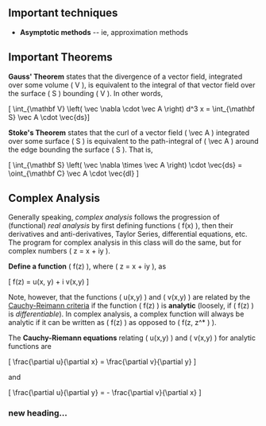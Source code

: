 ## Important techniques

* **Asymptotic methods** -- ie, approximation methods

## Important Theorems

**Gauss' Theorem** states that the divergence of a vector field, integrated over some volume \( V \), is equivalent to the integral of that vector field over the surface \( S \) bounding \( V \). In other words, 

\[ \int_{\mathbf V} \left( \vec \nabla \cdot \vec A \right) d^3 x  = \int_{\mathbf S}  \vec A \cdot \vec{ds}\]

**Stoke's Theorem** states that the curl of a vector field \( \vec A \) integrated over some surface \( S \) is equivalent to the path-integral of \( \vec A \) around the edge bounding the surface \( S \). That is, 

\[ \int_{\mathbf S} \left( \vec \nabla \times \vec A \right) \cdot \vec{ds} = \oint_{\mathbf C} \vec A \cdot \vec{dl} \]

## Complex Analysis

Generally speaking, *complex analysis* follows the progression of (functional) *real analysis* by first defining functions \( f(x) \), then their derivatives and anti-derivatives, Taylor Series, differential equations, etc. The program for complex analysis in this class will do the same, but for complex numbers \( z = x + iy \).

**Define a function** \( f(z) \), where \( z = x + iy \), as

\[ f(z) = u(x, y) + i v(x,y) \]

Note, however, that the functions \( u(x,y) \) and \( v(x,y) \) are related by the [Cauchy-Reimann criteria](http://en.wikipedia.org/wiki/Cauchy%E2%80%93Riemann_equations) if the function \( f(z) \) is **analytic** (loosely, if \( f(z) \) is *differentiable*). In complex analysis, a complex function will always be analytic if it can be written as \( f(z) \) as opposed to \( f(z, z^* ) \).

The **Cauchy-Riemann equations** relating \( u(x,y) \) and \( v(x,y) \) for analytic functions are

\[ \frac{\partial u}{\partial x} = \frac{\partial v}{\partial y} \]

and

\[ \frac{\partial u}{\partial y} = - \frac{\partial v}{\partial x}  \]

### new heading...